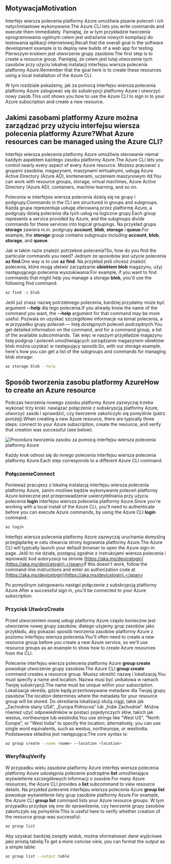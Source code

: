 ## <a name="motivation"></a><span data-ttu-id="5d398-101">Motywacja</span><span class="sxs-lookup"><span data-stu-id="5d398-101">Motivation</span></span>
<span data-ttu-id="5d398-102">Interfejs wiersza polecenia platformy Azure umożliwia pisanie poleceń i ich natychmiastowe wykonywanie.</span><span class="sxs-lookup"><span data-stu-id="5d398-102">The Azure CLI lets you write commands and execute them immediately.</span></span> <span data-ttu-id="5d398-103">Pamiętaj, że w tym przykładzie tworzenia oprogramowania ogólnym celem jest wdrażanie nowych kompilacji do testowania aplikacji internetowej.</span><span class="sxs-lookup"><span data-stu-id="5d398-103">Recall that the overall goal in the software development example is to deploy new builds of a web app for testing.</span></span> <span data-ttu-id="5d398-104">Pierwszym krokiem jest utworzenie grupy zasobów.</span><span class="sxs-lookup"><span data-stu-id="5d398-104">The first step is to create a resource group.</span></span> <span data-ttu-id="5d398-105">Pamiętaj, że celem jest tutaj utworzenie tych zasobów przy użyciu lokalnej instalacji interfejsu wiersza polecenia platformy Azure.</span><span class="sxs-lookup"><span data-stu-id="5d398-105">Remember that the goal here is to create these resources using a local installation of the Azure CLI.</span></span> 

<span data-ttu-id="5d398-106">W tym rozdziale pokażemy, jak za pomocą interfejsu wiersza polecenia platformy Azure zalogować się do subskrypcji platformy Azure i utworzyć nowy zasób.</span><span class="sxs-lookup"><span data-stu-id="5d398-106">This unit shows you how to use the Azure CLI to sign in to your Azure subscription and create a new resource.</span></span>

## <a name="what-azure-resources-can-be-managed-using-the-azure-cli"></a><span data-ttu-id="5d398-107">Jakimi zasobami platformy Azure można zarządzać przy użyciu interfejsu wiersza polecenia platformy Azure?</span><span class="sxs-lookup"><span data-stu-id="5d398-107">What Azure resources can be managed using the Azure CLI?</span></span>
<span data-ttu-id="5d398-108">Interfejs wiersza polecenia platformy Azure umożliwia sterowanie niemal każdym aspektem każdego zasobu platformy Azure.</span><span class="sxs-lookup"><span data-stu-id="5d398-108">The Azure CLI lets you control nearly every aspect of every Azure resource.</span></span> <span data-ttu-id="5d398-109">Możesz pracować z grupami zasobów, magazynem, maszynami wirtualnymi, usługą Azure Active Directory (Azure AD), kontenerami, uczeniem maszynowym itd.</span><span class="sxs-lookup"><span data-stu-id="5d398-109">You can work with resource groups, storage, virtual machines, Azure Active Directory (Azure AD), containers, machine learning, and so on.</span></span>

<span data-ttu-id="5d398-110">Polecenia w interfejsie wiersza polecenia dzielą się na grupy i podgrupy.</span><span class="sxs-lookup"><span data-stu-id="5d398-110">Commands in the CLI are structured in groups and subgroups.</span></span> <span data-ttu-id="5d398-111">Każda grupa reprezentuje usługę oferowaną przez platformę Azure, a podgrupy dzielą polecenia dla tych usług na logiczne grupy.</span><span class="sxs-lookup"><span data-stu-id="5d398-111">Each group represents a service provided by Azure, and the subgroups divide commands for these services into logical groupings.</span></span> <span data-ttu-id="5d398-112">Na przykład grupa **storage** zawiera m.in. podgrupy **account**, **blob**, **storage** i **queue**.</span><span class="sxs-lookup"><span data-stu-id="5d398-112">For example, the **storage** group contains subgroups including **account**, **blob**, **storage**, and **queue**.</span></span>

<span data-ttu-id="5d398-113">Jak w takim razie znaleźć potrzebne polecenia?</span><span class="sxs-lookup"><span data-stu-id="5d398-113">So, how do you find the particular commands you need?</span></span> <span data-ttu-id="5d398-114">Jednym ze sposobów jest użycie polecenia **az find**.</span><span class="sxs-lookup"><span data-stu-id="5d398-114">One way is to use **az find**.</span></span> <span data-ttu-id="5d398-115">Na przykład jeśli chcesz znaleźć polecenia, które mogą ułatwić zarządzanie **obiektem blob** magazynu, użyj następującego polecenia wyszukiwania:</span><span class="sxs-lookup"><span data-stu-id="5d398-115">For example, if you want to find commands that might help you manage a storage **blob**, you'd use the following find command:</span></span>

```bash
az find -q blob
```

<span data-ttu-id="5d398-116">Jeśli już znasz nazwę potrzebnego polecenia, bardziej przydatny może być argument **--help** dla tego polecenia.</span><span class="sxs-lookup"><span data-stu-id="5d398-116">If you already know the name of the command you want, the **--help** argument for that command may be more useful.</span></span> <span data-ttu-id="5d398-117">Pozwala on uzyskać szczegółowe informacje na temat polecenia, a w przypadku grupy poleceń — listę dostępnych poleceń podrzędnych.</span><span class="sxs-lookup"><span data-stu-id="5d398-117">You get detailed information on the command, and for a command group, a list of the available subcommands.</span></span> <span data-ttu-id="5d398-118">Tak więc w naszym przykładzie magazynu listę podgrup i poleceń umożliwiających zarządzanie magazynem obiektów blob można uzyskać w następujący sposób:</span><span class="sxs-lookup"><span data-stu-id="5d398-118">So, with our storage example, here's how you can get a list of the subgroups and commands for managing blob storage:</span></span>

```bash
az storage blob --help
```

## <a name="how-to-create-an-azure-resource"></a><span data-ttu-id="5d398-119">Sposób tworzenia zasobu platformy Azure</span><span class="sxs-lookup"><span data-stu-id="5d398-119">How to create an Azure resource</span></span>
<span data-ttu-id="5d398-120">Podczas tworzenia nowego zasobu platformy Azure zazwyczaj trzeba wykonać trzy kroki: nawiązać połączenie z subskrypcją platformy Azure, utworzyć zasób i sprawdzić, czy tworzenie zakończyło się pomyślnie (patrz poniżej).</span><span class="sxs-lookup"><span data-stu-id="5d398-120">When creating a new Azure resource, there are typically three steps: connect to your Azure subscription, create the resource, and verify that creation was successful (see below).</span></span>

![Procedura tworzenia zasobu za pomocą interfejsu wiersza polecenia platformy Azure](../media-drafts/4-create-resources-overview.png)

<span data-ttu-id="5d398-122">Każdy krok odnosi się do innego polecenia interfejsu wiersza polecenia platformy Azure.</span><span class="sxs-lookup"><span data-stu-id="5d398-122">Each step corresponds to a different Azure CLI command.</span></span>

### <a name="connect"></a><span data-ttu-id="5d398-123">Połączenie</span><span class="sxs-lookup"><span data-stu-id="5d398-123">Connect</span></span>
<span data-ttu-id="5d398-124">Ponieważ pracujesz z lokalną instalacją interfejsu wiersza polecenia platformy Azure, zanim możliwe będzie wykonywanie poleceń platformy Azure konieczne jest przeprowadzenie uwierzytelniania przy użyciu polecenia **login** interfejsu wiersza polecenia platformy Azure.</span><span class="sxs-lookup"><span data-stu-id="5d398-124">Since you're working with a local install of the Azure CLI, you'll need to authenticate before you can execute Azure commands, by using the Azure CLI **login** command.</span></span> 

```bash
az login
```

<span data-ttu-id="5d398-125">Interfejs wiersza polecenia platformy Azure zazwyczaj uruchamia domyślną przeglądarkę w celu otwarcia strony logowania platformy Azure.</span><span class="sxs-lookup"><span data-stu-id="5d398-125">The Azure CLI will typically launch your default browser to open the Azure sign-in page.</span></span> <span data-ttu-id="5d398-126">Jeśli to nie działa, postępuj zgodnie z instrukcjami wiersza polecenia i wprowadź kod autoryzacji na stronie [https://aka.ms/devicelogin](https://aka.ms/devicelogin).</span><span class="sxs-lookup"><span data-stu-id="5d398-126">If this doesn't work, follow the command-line instructions and enter an authorization code at [https://aka.ms/devicelogin](https://aka.ms/devicelogin).</span></span>

<span data-ttu-id="5d398-127">Po pomyślnym zalogowaniu nastąpi połączenie z subskrypcją platformy Azure.</span><span class="sxs-lookup"><span data-stu-id="5d398-127">After a successful sign in, you'll be connected to your Azure subscription.</span></span> 

### <a name="create"></a><span data-ttu-id="5d398-128">Przycisk Utwórz</span><span class="sxs-lookup"><span data-stu-id="5d398-128">Create</span></span>
<span data-ttu-id="5d398-129">Przed utworzeniem nowej usługi platformy Azure często konieczne jest utworzenie nowej grupy zasobów, dlatego użyjemy grup zasobów jako przykładu, aby pokazać sposób tworzenia zasobów platformy Azure z poziomu interfejsu wiersza polecenia.</span><span class="sxs-lookup"><span data-stu-id="5d398-129">You'll often need to create a new resource group before you create a new Azure service, so we'll use resource groups as an example to show how to create Azure resources from the CLI.</span></span>

<span data-ttu-id="5d398-130">Polecenie interfejsu wiersza polecenia platformy Azure **group create** powoduje utworzenie grupy zasobów.</span><span class="sxs-lookup"><span data-stu-id="5d398-130">The Azure CLI **group create** command creates a resource group.</span></span> <span data-ttu-id="5d398-131">Musisz określić nazwę i lokalizację.</span><span class="sxs-lookup"><span data-stu-id="5d398-131">You must specify a name and location.</span></span> <span data-ttu-id="5d398-132">Nazwa musi być unikatowa w ramach Twojej subskrypcji.</span><span class="sxs-lookup"><span data-stu-id="5d398-132">The name must be unique within your subscription.</span></span> <span data-ttu-id="5d398-133">Lokalizacja określa, gdzie będą przechowywane metadane dla Twojej grupy zasobów.</span><span class="sxs-lookup"><span data-stu-id="5d398-133">The location determines where the metadata for your resource group will be stored.</span></span> <span data-ttu-id="5d398-134">Do określania lokalizacji służą ciągi, takie jak „Zachodnie stany USA”, „Europa Północna” lub „Indie Zachodnie”. Można również użyć odpowiedników w postaci pojedynczych słów, takich jak westus, northeurope lub westindia.</span><span class="sxs-lookup"><span data-stu-id="5d398-134">You use strings like "West US", "North Europe", or "West India" to specify the location; alternatively, you can use single word equivalents, such as westus, northeurope, or westindia.</span></span> <span data-ttu-id="5d398-135">Podstawowa składnia jest następująca:</span><span class="sxs-lookup"><span data-stu-id="5d398-135">The core syntax is:</span></span>

```bash
az group create --name <name> --location <location>
```

### <a name="verify"></a><span data-ttu-id="5d398-136">Weryfikuj</span><span class="sxs-lookup"><span data-stu-id="5d398-136">Verify</span></span>
<span data-ttu-id="5d398-137">W przypadku wielu zasobów platformy Azure interfejs wiersza polecenia platformy Azure udostępnia polecenie podrzędne **list** umożliwiające wyświetlenie szczegółowych informacji o zasobie.</span><span class="sxs-lookup"><span data-stu-id="5d398-137">For many Azure resources, the Azure CLI provides a **list** subcommand to view resource details.</span></span> <span data-ttu-id="5d398-138">Na przykład polecenie interfejsu wiersza polecenia Azure **group list** powoduje wyświetlenie listy grup zasobów platformy Azure.</span><span class="sxs-lookup"><span data-stu-id="5d398-138">For example, the Azure CLI **group list** command lists your Azure resource groups.</span></span> <span data-ttu-id="5d398-139">W tym przypadku przydaje się ono do sprawdzenia, czy tworzenie grupy zasobów zakończyło się pomyślnie:</span><span class="sxs-lookup"><span data-stu-id="5d398-139">This is useful here to verify whether creation of the resource group was successful:</span></span>

```bash
az group list
```

<span data-ttu-id="5d398-140">Aby uzyskać bardziej zwięzły widok, można sformatować dane wyjściowe jako prostą tabelę:</span><span class="sxs-lookup"><span data-stu-id="5d398-140">To get a more concise view, you can format the output as a simple table:</span></span>

```bash
az group list --output table
```
